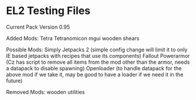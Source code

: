 # EL2 Testing Files
Current Pack Version 0.95

Added Mods:
Tetra
Tetranomicon
mgui
wooden shears

Possible Mods:
Simply Jetpacks 2 (simple config change will limit it to only IE based jetpacks with recipes that use its components)
Fallout Powerarmor (Cz has script to remove all items from the mod other than the armor, needs a datapack to disable spawning)
Openloader (to handle datapack for the above mod if we take it, may be good to have a loader if we need it in the future)

Removed Mods:
wooden utilities
